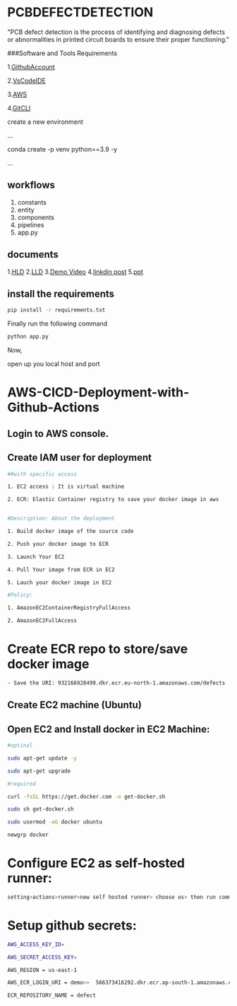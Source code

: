 # PCBDEFECTDETECTION
"PCB defect detection is the process of identifying and diagnosing defects or abnormalities in printed circuit boards to ensure their proper functioning."

###Software and Tools Requirements

  1.[GithubAccount](https://github.com/)

  2.[VsCodeIDE](https://code.visualstudio.com/)

  3.[AWS](https://aws.amazon.com/)
  
  4.[GitCLI](https://git-scm.com/)


create a new environment

...

conda create -p venv python==3.9 -y

...

## workflows

1. constants
2. entity
3. components
4. pipelines
5. app.py


## documents

  1.[HLD](https://docs.google.com/document/d/1OS3zzAG1LO1a07mIAmsM9C_qeLKqbcPq/edit?usp=sharing&ouid=110561493789800648225&rtpof=true&sd=true)
  2.[LLD](https://docs.google.com/document/d/1wmQfv0crz9z-KijJJ4ERBJ08BUUUA0PD/edit?usp=sharing&ouid=110561493789800648225&rtpof=true&sd=true)
  3.[Demo Video](https://drive.google.com/file/d/1-ibVkFwmwXlTjuxB7NLigjc5gFJZlsfG/view?usp=sharing)
  4.[linkdin post](https://www.linkedin.com/posts/mounika-avadutha-3592731aa_pcbprinted-circuit-board-fault-detection-activity-7127870306966278144-GoPO?utm_source=share&utm_medium=member_desktop)
  5.[ppt](https://docs.google.com/presentation/d/1ItuVg0Lj_wDuIsszKcjCL0ypCAGTsyF2/edit?usp=sharing&ouid=110561493789800648225&rtpof=true&sd=true)



## install the requirements
```bash
pip install -r requirements.txt
``````
Finally run the following command

```bash
python app.py
``````
Now,

open up you local host and port

# AWS-CICD-Deployment-with-Github-Actions
##  Login to AWS console.
##  Create IAM user for deployment
```bash
##with specific access

1. EC2 access : It is virtual machine

2. ECR: Elastic Container registry to save your docker image in aws


#Description: About the deployment

1. Build docker image of the source code

2. Push your docker image to ECR

3. Launch Your EC2 

4. Pull Your image from ECR in EC2

5. Lauch your docker image in EC2

#Policy:

1. AmazonEC2ContainerRegistryFullAccess

2. AmazonEC2FullAccess
``````

# Create ECR repo to store/save docker image
```bash
- Save the URI: 932166928499.dkr.ecr.eu-north-1.amazonaws.com/defects
``````
## Create EC2 machine (Ubuntu)
## Open EC2 and Install docker in EC2 Machine:
```bash
#optinal

sudo apt-get update -y

sudo apt-get upgrade

#required

curl -fsSL https://get.docker.com -o get-docker.sh

sudo sh get-docker.sh

sudo usermod -aG docker ubuntu

newgrp docker
``````

# Configure EC2 as self-hosted runner:
```bash
setting>actions>runner>new self hosted runner> choose os> then run command one by one
``````
# Setup github secrets:
```bash
AWS_ACCESS_KEY_ID=

AWS_SECRET_ACCESS_KEY=

AWS_REGION = us-east-1

AWS_ECR_LOGIN_URI = demo>>  566373416292.dkr.ecr.ap-south-1.amazonaws.com/defect

ECR_REPOSITORY_NAME = defect
``````



